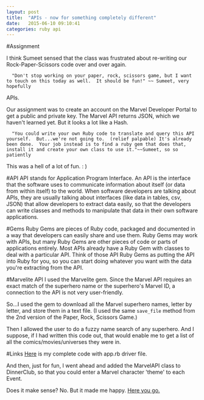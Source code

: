 ```yaml
---
layout: post
title:  "APIs - now for something completely different"
date:   2015-06-10 09:10:41
categories: ruby api
---
```


#Assignment

I think Sumeet sensed that the class was frustrated about re-writing our Rock-Paper-Scissors code over and over again.

```
  "Don't stop working on your paper, rock, scissors game, but I want to touch on this today as well.  It should be fun!" ~~ Sumeet, very hopefully
```
APIs.

Our assignment was to create an account on the Marvel Developer Portal to get a public and private key.  The Marvel API returns JSON, which we haven't learned yet.  But it looks a lot like a Hash.  

```
  "You could write your own Ruby code to translate and query this API yourself.  But...we're not going to.  (relief palpable) It's already been done.  Your job instead is to find a ruby gem that does that, install it and create your own class to use it."~~Sumeet, so so patiently
```

This was a hell of a lot of fun. : )


#API
API stands for Application Program Interface.  An API is the interface that the software uses to communicate information about itself (or data from within itself) to the world.  When software developers are talking about APIs, they are usually talking about interfaces (like data in tables, csv, JSON) that allow developers to extract data easily, so that the developers can write classes and methods to manipulate that data in their own software applications.

#Gems
Ruby Gems are pieces of Ruby code, packaged and documented in a way that developers can easily share and use them.  Ruby Gems may work with APIs, but many Ruby Gems are other pieces of code or parts of applications entirely.  Most APIs already have a Ruby Gem with classes to deal with a particular API.  Think of those API Ruby Gems as putting the API into Ruby for you, so you can start doing whatever you want with the data you're extracting from the API.


#Marvelite API
I used the Marvelite gem.  Since the Marvel API requires an exact match of the superhero name or the superhero's Marvel ID, a connection to the API is not very user-friendly.

So...I used the gem to download all the Marvel superhero names, letter by letter, and store them in a text file.  (I used the same `save_file` method from the 2nd version of the Paper, Rock, Scissors Game.)

Then I allowed the user to do a fuzzy name search of any superhero.  And I suppose, if I had written this code out, that would enable me to get a list of all the comics/movies/universes they were in.



#Links
[Here](https://gist.github.com/Gmfholley/7568d33318fa4ae02e08) is my complete code with app.rb driver file.

And then, just for fun, I went ahead and added the MarvelAPI class to DinnerClub, so that you could enter a Marvel character 'theme' to each Event.  

Does it make sense?  No.  But it made me happy.  [Here you go.](https://gist.github.com/Gmfholley/c8a60e93f527bb4d5fca)